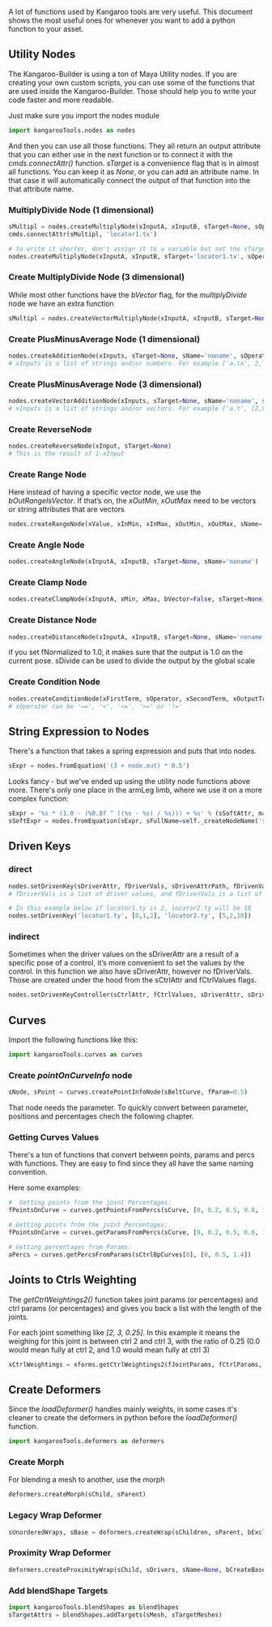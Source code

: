 A lot of functions used by Kangaroo tools are very useful. This document shows the most useful ones for whenever you want
to add a python function to your asset.


## Utility Nodes
The Kangaroo-Builder is using a ton of Maya Utility nodes. If you are creating your own custom scripts, you can use some of the functions that are used inside the Kangaroo-Builder. Those should help you to write your code faster and more readable.

Just make sure you import the nodes module
``` python
import kangarooTools.nodes as nodes
```

And then you can use all those functions.
They all return an output attribute that you can either use in the next function or to connect it with the *cmds.connectAttr()* function.
*sTarget* is a convenience flag that is in almost all functions. You can keep it as *None*, or you can add an attribute name. In that case it will automatically connect the output of that function into the that attribute name.

### MultiplyDivide Node (1 dimensional)
```python 
sMultipl = nodes.createMultiplyNode(xInputA, xInputB, sTarget=None, sOperation='multiply')
cmds.connectAttr(sMultipl, 'locator1.tx')

# to write it shorter, don't assign it to a variable but set the sTarget flag instead:
nodes.createMultiplyNode(xInputA, xInputB, sTarget='locator1.tx', sOperation='multiply', sName='noname')
```


### Create MultiplyDivide Node (3 dimensional)
While most other functions have the *bVector* flag,  for the *multiplyDivide* node we have an extra function
``` python
sMultipl = nodes.createVectorMultiplyNode(xInputA, xInputB, sTarget=None, sOperation='multiply', sName='noname') cmds.connectAttr(sMultipl, 'locator1.tx')
```

### Create PlusMinusAverage Node (1 dimensional)
``` python 
nodes.createAdditionNode(xInputs, sTarget=None, sName='noname', sOperation='plus')
# xInputs is a list of strings and/or numbers. For example ['a.tx', 2, 'b.ty']
```

### Create PlusMinusAverage Node (3 dimensional)
``` python 
nodes.createVectorAdditionNode(xInputs, sTarget=None, sName='noname', sOperation='plus')
# xInputs is a list of strings and/or vectors. For example ['a.t', [2,0,0], 'b.t']
```

### Create ReverseNode
``` python
nodes.createReverseNode(xInput, sTarget=None)
# This is the result of 1-xInput
```


### Create Range Node
Here instead of having a specific vector node, we use the *bOutRangeIsVector*. If that’s on, the *xOutMin*, *xOutMax* need to be vectors or string attributes that are vectors
``` python
nodes.createRangeNode(xValue, xInMin, xInMax, xOutMin, xOutMax, sName='noname', sTarget=None, bOutRangeIsVector=False)
```

### Create Angle Node
``` python
nodes.createAngleNode(xInputA, xInputB, sTarget=None, sName='noname')
```

### Create Clamp Node
``` python 
nodes.createClampNode(xInputA, xMin, xMax, bVector=False, sTarget=None)
```

### Create Distance Node
``` python 
nodes.createDistanceNode(xInputA, xInputB, sTarget=None, sName='noname', fNormalized=None, sDivide=None)
```
if you set fNormalized to 1.0, it makes sure that the output is 1.0 on the current pose. sDivide can be used to divide the output by the global scale

### Create Condition Node
``` python
nodes.createConditionNode(xFirstTerm, sOperator, xSecondTerm, xOutputTrue, xOutputFalse, sName='noname', sFullName=None, bVector=False, sTarget=None, bForce=False)
# sOperator can be '==', '<', '<=', '>=' or '!='
```

## String Expression to Nodes
There's a function that takes a spring expression and puts that into nodes.
``` python
sExpr = nodes.fromEquation('(3 + node.out) * 0.5')
```
  
Looks fancy - but we've ended up using the utility node functions above more. There's only one place in the armLeg limb, where we
use it on a more complex function:
``` python
sExpr = '%s * (1.0 - (%0.8f ^ ((%s - %s) / %s))) + %s' % (sSoftAttr, math.e, sSoftAttrRev, sDistanceNormalized, sSoftAttrSafe, sSoftAttrRev)
sSoftExpr = nodes.fromEquation(sExpr, sFullName=self._createNodeName('softIk'))
```


## Driven Keys 
### direct
``` python
nodes.setDrivenKey(sDriverAttr, fDriverVals, sDrivenAttrPath, fDrivenVals, sInTanType='clamped', sOutTanType='clamped')
# fDriverVals is a list of driver values, and fDrivenVals is a list of driven values

# In this example below if locator1.ty is 2, locator2.ty will be 10
nodes.setDrivenKey('locator1.ty', [0,1,2], 'locator2.ty', [5,2,10]) 

```
### indirect
Sometimes when the driver values on the sDriverAttr are a result of a specific pose of a control, it’s more convenient to set the values by the control.
In this function we also have sDriverAttr, however no fDriverVals. Those are created under the hood from the sCtrlAttr and fCtrlValues flags.
``` python
nodes.setDrivenKeyController(sCtrlAttr, fCtrlValues, sDriverAttr, sDrivenAttr, fDrivenVals, sInTanType='linear', sOutTanType='linear', sFullName=None)
```


## Curves

Import the following functions like this:
``` python
import kangarooTools.curves as curves
```

### Create *pointOnCurveInfo* node
``` python
sNode, sPoint = curves.createPointInfoNode(sBeltCurve, fParam=0.5)
```

That node needs the parameter. To quickly convert between parameter, positions and percentages chech the following chapter.


### Getting Curves Values

There's a ton of functions that convert between points, params and percs with functions. They are easy to find since
they all have the same naming convention.

Here some examples:
``` python
#  Getting points from the joint Percentages:
fPointsOnCurve = curves.getPointsFromPercs(sCurve, [0, 0.2, 0.5, 0.8, 1.0], bReturnNumpy=True)

# Getting points from the joint Percentages:
fPointsOnCurve = curves.getParamsFromPercs(sCurve, [0, 0.2, 0.5, 0.8, 1.0], bReturnNumpy=True)

# Getting percentages from Params:
aPercs = curves.getPercsFromParams(sCtrlBpCurves[0], [0, 0.5, 1.4])

```


## Joints to Ctrls Weighting
The *getCtrlWeightings2()* function takes joint params (or percentages) and ctrl params (or percentages) and gives you back a list
with the length of the joints.

For each joint something like *[2, 3, 0.25]*. In this example it means the weighing for this joint is between ctrl 2 
and ctrl 3, with the ratio of 0.25 (0.0 would mean fully at ctrl 2, and 1.0 would mean fully at ctrl 3)

``` python
xCtrlWeightings = xforms.getCtrlWeightings2(fJointParams, fCtrlParams, fIsCircleWithParamLength=None)
```


## Create Deformers
Since the *loadDeformer()* handles mainly weights, in some cases it's cleaner to create the deformers in python
before the *loadDeformer()* function.
``` python
import kangarooTools.deformers as deformers
```
### Create Morph
For blending a mesh to another, use the morph
``` python
deformers.createMorph(sChild, sParent)
```

### Legacy Wrap Deformer
``` python
sUnorderedWraps, sBase = deformers.createWrap(sChildren, sParent, bExclusiveBind=True)
```

### Proximity Wrap Deformer
``` python
deformers.createProximityWrap(sChild, sDrivers, sName=None, bCreateBaseMesh=False, fFalloffScale=10.0)
```

### Add blendShape Targets
``` python
import kangarooTools.blendShapes as blendShapes
sTargetAttrs = blendShapes.addTargets(sMesh, sTargetMeshes)
```
